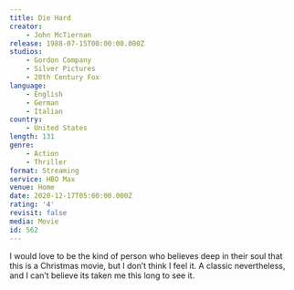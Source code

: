 ```yaml
---
title: Die Hard
creator:
    - John McTiernan
release: 1988-07-15T00:00:00.000Z
studios:
    - Gordon Company
    - Silver Pictures
    - 20th Century Fox
language:
    - English
    - German
    - Italian
country:
    - United States
length: 131
genre:
    - Action
    - Thriller
format: Streaming
service: HBO Max
venue: Home
date: 2020-12-17T05:00:00.000Z
rating: '4'
revisit: false
media: Movie
id: 562
---
```


I would love to be the kind of person who believes deep in their soul that this is a Christmas movie, but I don’t think I feel it. A classic nevertheless, and I can’t believe its taken me this long to see it.
